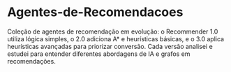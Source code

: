 # Agentes-de-Recomendacoes
Coleção de agentes de recomendação em evolução: o Recommender 1.0 utiliza lógica simples, o 2.0 adiciona A* e heurísticas básicas, e o 3.0 aplica heurísticas avançadas para priorizar conversão. Cada versão analisei e estudei para entender diferentes abordagens de IA e grafos em recomendações.
